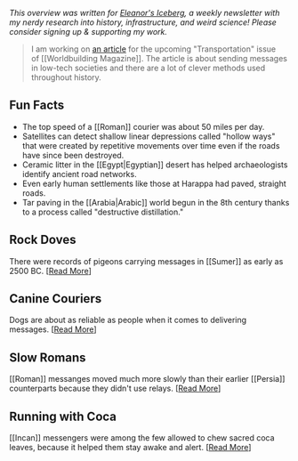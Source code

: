 <cite>This overview was written for [Eleanor's Iceberg](http://newsletter.eleanorkonik.com/), a weekly newsletter with my nerdy research into history, infrastructure, and weird science! Please consider signing up & supporting my work.</cite>

> I am working on [an article](https://www.nerdolopedia.com/articles/2020/8/worldbuilding-magazine-hush-5sx6b) for the upcoming "Transportation" issue of [[Worldbuilding Magazine]]. The article is about sending messages in low-tech societies and there are a lot of clever methods used throughout history. 

## Fun Facts

-   The top speed of a [[Roman]] courier was about 50 miles per day. 
-   Satellites can detect shallow linear depressions called "hollow ways" that were created by repetitive movements over time even if the roads have since been destroyed. 
-   Ceramic litter in the [[Egypt|Egyptian]] desert has helped archaeologists identify ancient road networks. 
-   Even early human settlements like those at Harappa had paved, straight roads. 
-   Tar paving in the [[Arabia|Arabic]] world begun in the 8th century thanks to a process called "destructive distillation."

## Rock Doves

There were records of pigeons carrying messages in [[Sumer]] as early as 2500 BC. \[[Read More](https://click.mailerlite.com/link/c/YT0xNDg0NjIxNzI4MTcxNjkzNTk3JmM9YzZkMCZiPTM4NDk1MDExOSZkPXYxdzR0Mng=.9vclb27CVEdhNIHT7sm86Z5yRKYEQCjlkhMbGme01vg)\]

## Canine Couriers

Dogs are about as reliable as people when it comes to delivering messages. \[[Read More](https://click.mailerlite.com/link/c/YT0xNDg0NjIxNzI4MTcxNjkzNTk3JmM9YzZkMCZiPTM4NDk1MDEyMiZkPWkzeDVyNHI=.LxWHvOLgoThiyonASqLdeIH5mTC0YRkf1hIbCluKC7w)\] [](https://click.mailerlite.com/link/c/YT0xNDg0NjIxNzI4MTcxNjkzNTk3JmM9YzZkMCZiPTM4NDk1MDEyNSZkPWg3bzloN3o=.HjZNAU_pSy2oEx5pNh8i5ETJ3UjnMVfj43ooRMHDOdQ)

## Slow Romans

[[Roman]] messanges moved much more slowly than their earlier [[Persia]] counterparts because they didn't use relays. \[[Read More](https://click.mailerlite.com/link/c/YT0xNDg0NjIxNzI4MTcxNjkzNTk3JmM9YzZkMCZiPTM4NDk1MDEyOCZkPXIyeDhvN2c=.vK5innMSuoiXqsBNHJC1XiEAJiborx86VsbHqCCNhDM)\]

## Running with Coca

[[Incan]] messengers were among the few allowed to chew sacred coca leaves, because it helped them stay awake and alert. \[[Read More](https://click.mailerlite.com/link/c/YT0xNDg0NjIxNzI4MTcxNjkzNTk3JmM9YzZkMCZiPTM4NDk1MDEzMSZkPXI3ZDJwMXk=.k2bgOT3mqXb4PmQ0nwjhLURlD0dNVEOmZkb07RK84PM)\]

 